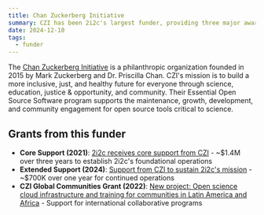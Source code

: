 ```yaml
---
title: Chan Zuckerberg Initiative
summary: CZI has been 2i2c's largest funder, providing three major awards totaling approximately $2.9 million to support Jupyter ecosystem development and global community infrastructure.
date: 2024-12-10
tags:
  - funder
---
```


The [Chan Zuckerberg Initiative](https://chanzuckerberg.com/) is a philanthropic organization founded in 2015 by Mark Zuckerberg and Dr. Priscilla Chan. CZI's mission is to build a more inclusive, just, and healthy future for everyone through science, education, justice & opportunity, and community. Their Essential Open Source Software program supports the maintenance, growth, development, and community engagement for open source tools critical to science.

## Grants from this funder

- **Core Support (2021)**: [2i2c receives core support from CZI](../../blog/2021/czi-core-support/) - ~$1.4M over three years to establish 2i2c's foundational operations
- **Extended Support (2024)**: [Support from CZI to sustain 2i2c's mission](../../blog/2024/funding-czi/) - ~$700K over one year for continued operations  
- **CZI Global Communities Grant (2022)**: [New project: Open science cloud infrastructure and training for communities in Latin America and Africa](../../blog/2022/czi-global-communities-announcement/) - Support for international collaborative programs